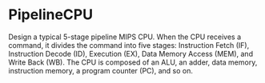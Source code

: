 # PipelineCPU
Design a typical 5-stage pipeline MIPS CPU. When the CPU receives a command, it divides the command into five stages: Instruction Fetch (IF), Instruction Decode (ID), Execution (EX), Data Memory Access (MEM), and Write Back (WB). The CPU is composed of an ALU, an adder, data memory, instruction memory, a program counter (PC), and so on.
